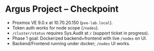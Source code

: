# Argus Project – Checkpoint
- Proxmox VE 9.0.x at 10.70.20.150 (`pve-lab.local`).
- Token auth works for node scope (`/nodes`).
- `/cluster/status` requires Sys.Audit at `/` (support ticket in progress).
- Phase 1 goal: Dockerized backend+frontend with live `/nodes` on UI.
- Backend/Frontend running under docker; `/nodes` UI works.
